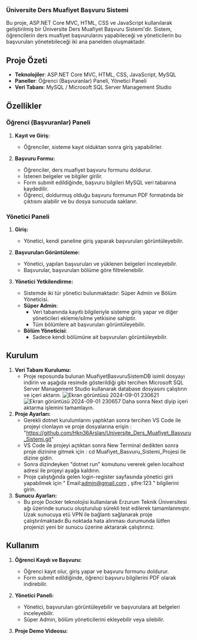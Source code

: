 ### Üniversite Ders Muafiyet Başvuru Sistemi

Bu proje, ASP.NET Core MVC, HTML, CSS ve JavaScript kullanılarak geliştirilmiş bir Üniversite Ders Muafiyet Başvuru Sistemi'dir. Sistem, öğrencilerin ders muafiyet başvurularını yapabileceği ve yöneticilerin bu başvuruları yönetebileceği iki ana panelden oluşmaktadır. 

## Proje Özeti

- **Teknolojiler**: ASP.NET Core MVC, HTML, CSS, JavaScript, MySQL
- **Paneller**: Öğrenci (Başvuranlar) Paneli, Yönetici Paneli
- **Veri Tabanı**: MySQL / Microsoft SQL Server Management Studio

## Özellikler

### Öğrenci (Başvuranlar) Paneli
1. **Kayıt ve Giriş:**
   - Öğrenciler, sisteme kayıt olduktan sonra giriş yapabilirler.
   
2. **Başvuru Formu:**
   - Öğrenciler, ders muafiyet başvuru formunu doldurur.
   - İstenen belgeler ve bilgiler girilir.
   - Form submit edildiğinde, başvuru bilgileri MySQL veri tabanına kaydedilir.
   - Öğrenci, doldurmuş olduğu başvuru formunun PDF formatında bir çıktısını alabilir ve bu dosya sunucuda saklanır.

### Yönetici Paneli
1. **Giriş:**
   - Yönetici, kendi paneline giriş yaparak başvuruları görüntüleyebilir.
   
2. **Başvuruları Görüntüleme:**
   - Yönetici, yapılan başvuruları ve yüklenen belgeleri inceleyebilir.
   - Başvurular, başvurulan bölüme göre filtrelenebilir.

3. **Yönetici Yetkilendirme:**
   - Sistemde iki tür yönetici bulunmaktadır: Süper Admin ve Bölüm Yöneticisi.
   - **Süper Admin**: 
     - Veri tabanında kayıtlı bilgileriyle sisteme giriş yapar ve diğer yöneticileri ekleme/silme yetkisine sahiptir.
     - Tüm bölümlere ait başvuruları görüntüleyebilir.
   - **Bölüm Yöneticisi**:
     - Sadece kendi bölümüne ait başvuruları görüntüleyebilir.

## Kurulum

1. **Veri Tabanı Kurulumu:**
   - Proje reposunda bulunan MuafiyetBasvuruSistemDB isimli dosyayı indirin ve aşağıda resimde gösterildiği gibi tercihen Microsoft SQL Server Management Studio kullanarak database dosyasını çalıştırın ve içeri aktarın.
     ![Ekran görüntüsü 2024-09-01 230621](https://github.com/user-attachments/assets/fb1b5848-ae16-425a-860e-5320a475becc) ![Ekran görüntüsü 2024-09-01 230657](https://github.com/user-attachments/assets/5c61b740-b282-4355-8d58-df5f5c09b975)
     Daha sonra Next diyip içeri aktarma işlemini tamamlayın. 
2. **Proje Ayarları:**
   - Gerekli dotnet kurulumlarını yaptıktan sonra tercihen VS Code ile projeyi clonlayın ve proje dosyalarına erişin : "https://github.com/Hkn36Arslan/Universite_Ders_Muafiyet_Basvuru_Sistemi.git"
   - VS Code ile projeyi açtıktan sonra New Terminal dedikten sonra proje dizinine gitmek için : cd Muafiyet_Basvuru_Sistemi_Projesi ile dizine gidin.
   - Sonra dizindeyken "dotnet run" komutunu vererek gelen localhost adresi ile projeyi ayağa kaldırın.
   - Proje çalıştığında gelen login-register sayfasında yönetici girii yapabilmek için " Email:admin@gmail.com , şifre:123 " bilgilerini girin. 
3. **Sunucu Ayarları:**
   - Bu proje Docker teknolojisi kullanılarak Erzurum Teknik Üniversitesi ağı üzerinde sunucu oluşturulup sürekli test edilerek tamamlanmıştır. Uzak sunucuya etü VPN ile bağlantı sağlanarak proje çalıştırılmaktadır.Bu noktada hata alınması durumunda lütfen projenizi yeni bir sunucu üzerine aktararak çalıştırınız.

## Kullanım

1. **Öğrenci Kaydı ve Başvuru:**
   - Öğrenci kayıt olur, giriş yapar ve başvuru formunu doldurur.
   - Form submit edildiğinde, öğrenci başvuru bilgilerini PDF olarak indirebilir.

2. **Yönetici Paneli:**
   - Yönetici, başvuruları görüntüleyebilir ve başvurulara ait belgeleri inceleyebilir.
   - Süper Admin, bölüm yöneticilerini ekleyebilir veya silebilir.
3. **Proje Demo Videosu:**
   
